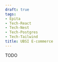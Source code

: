 ```yaml
---
draft: true
tags:
- Epita
- Tech-React
- Tech-Nest
- Tech-Postgres
- Tech-Tailwind
title: UBSI E-commerce
---
```


TODO
